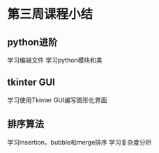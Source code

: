 # 第三周课程小结
## python进阶
学习编辑文件
学习python模块和类
## tkinter GUI
学习使用Tkinter GUI编写图形化界面
## 排序算法
学习insertion，bubble和merge排序
学习复杂度分析
